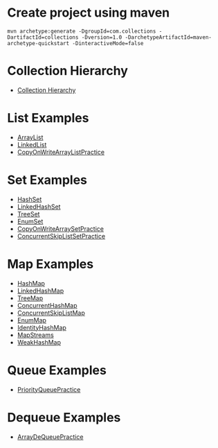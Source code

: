 # Create project using maven
```
mvn archetype:generate -DgroupId=com.collections -DartifactId=collections -Dversion=1.0 -DarchetypeArtifactId=maven-archetype-quickstart -DinteractiveMode=false
```

# Collection Hierarchy
* [Collection Hierarchy](images/collection-hierarchy-1.jpg)

# List Examples
* [ArrayList](src/test/java/com/list/ArrayListPractice.java)
* [LinkedList](src/test/java/com/list/LinkedListPractice.java)
* [CopyOnWriteArrayListPractice](src/test/java/com/list/CopyOnWriteArrayListPractice.java)

# Set Examples
* [HashSet](src/test/java/com/set/HashSetPractice.java)
* [LinkedHashSet](src/test/java/com/set/LinkedHashSetPractice.java)
* [TreeSet](src/test/java/com/set/TreeSetPractice.java)
* [EnumSet](src/test/java/com/set/EnumSetPractice.java)
* [CopyOnWriteArraySetPractice](src/test/java/com/set/CopyOnWriteArraySetPractice.java)
* [ConcurrentSkipListSetPractice](src/test/java/com/set/ConcurrentSkipListSetPractice.java)

# Map Examples
* [HashMap](src/test/java/com/map/HashMapPractice.java)
* [LinkedHashMap](src/test/java/com/map/LinkedHashMapPractice.java)
* [TreeMap](src/test/java/com/map/TreeMapPractice.java)
* [ConcurrentHashMap](src/test/java/com/map/ConcurrentHashMapPractice.java)
* [ConcurrentSkipListMap](src/test/java/com/map/ConcurrentSkipListMapPractice.java)
* [EnumMap](src/test/java/com/map/EnumMapPractice.java)
* [IdentityHashMap](src/test/java/com/map/IdentityHashMapPractice.java)
* [MapStreams](src/test/java/com/map/MapStreamsPractice.java)
* [WeakHashMap](src/test/java/com/map/WeakHashMapPractice.java)

# Queue Examples
* [PriorityQueuePractice](src/test/java/com/queue/PriorityQueuePractice.java)

# Dequeue Examples
* [ArrayDeQueuePractice](src/test/java/com/dequeue/ArrayDeQueuePractice.java)